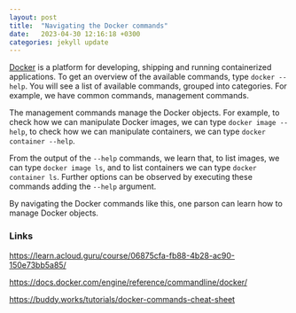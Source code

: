 ```yaml
---
layout: post
title:  "Navigating the Docker commands"
date:   2023-04-30 12:16:18 +0300
categories: jekyll update
---
```


[Docker](https://www.docker.com/) is a platform for developing, shipping and running containerized applications. To get an overview of the available commands, type `docker --help`. 
You will see a list of available commands, grouped into categories. For example, we have common commands, management commands.

The management commands manage the Docker objects. For example, to check how we can manipulate Docker images, we can type `docker image --help`, to check how we can manipulate containers, we can type `docker container --help`.

From the output of the `--help` commands, we learn that, to list images, we can type `docker image ls`, and to list containers we can type `docker container ls`. Further options can be observed by executing these commands adding the `--help` argument. 

By navigating the Docker commands like this, one parson can learn how to manage Docker objects.

### Links

https://learn.acloud.guru/course/06875cfa-fb88-4b28-ac90-150e73bb5a85/

https://docs.docker.com/engine/reference/commandline/docker/

https://buddy.works/tutorials/docker-commands-cheat-sheet
